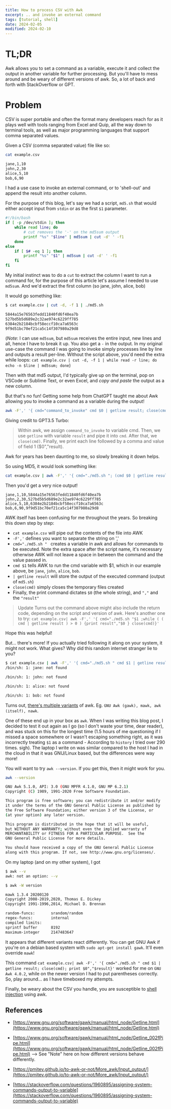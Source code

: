 ```yaml
---             
title: How to process CSV with Awk          
excerpt: .. and invoke an external command
tags: [tutorial, shell]
date: 2024-02-05
modified: 2024-02-10
---             
```


# TL;DR

Awk allows you to set a command as a variable, execute it and collect the output in another variable for further processing. But you'll have to mess around and be weary of different versions of awk. So, a lot of back and forth with StackOverflow or GPT. 

# Problem

CSV is super portable and often the format many developers reach for as it plays well with tools ranging from Excel and Quip, all the way down to terminal tools, as well as major programming languages that support comma separated values. 

Given a CSV (comma separated value) file like so:

```bash
cat example.csv

jane,1,10
john,2,30
alice,5,10
bob,6,90
```

I had a use case to invoke an external command, or to 'shell-out' and append the result into another column. 

For the purpose of this blog, let's say we had a script, `md5.sh` that would either accept input from `stdin` or as the first `$1` parameter.

```bash
#!/bin/bash
if [ -p /dev/stdin ]; then
    while read line; do
        # cut removes the '-' on the md5sum output
        printf "%s" "$line" | md5sum | cut -d' ' -f1 
    done
else
    if [ $# -eq 1 ]; then
        printf "%s" "$1" | md5sum | cut -d' ' -f1
    fi
fi
```

My initial instinct was to do a `cut` to extract the column I want to run a command for, for the purpose of this article let's assume I needed to use `md5sum`. And we'd extract the first column (so jane, john, alice, bob)

It would go something like:

```bash
$ cat example.csv | cut -d, -f 1 | ./md5.sh

5844a15e76563fedd11840fd6f40ea7b
527bd5b5d689e2c32ae974c6229ff785
6384e2b2184bcbf58eccf10ca7a6563c
9f9d51bc70ef21ca5c14f307980a29d8
```

(*Note*: I can use `md5sum`, but `md5sum` receives the entire input, new lines and all, hence I have to break it up. You also get a `-` in the output. In my original use-case the command I was going to invoke simply processes line by line and outputs a result per-line. Without the script above, you'd need the extra while loops: `cat example.csv | cut -d, -f 1 | while read -r line; do echo -n $line | md5sum; done`)

Then with that md5 output, I'd typically give up on the terminal, pop on VSCode or Sublime Text, or even Excel, and *copy and paste* the output as a new column.

But that's no fun! Getting some help from ChatGPT taught me about Awk allowing you to invoke a command as a variable during the output!

```bash
awk -F',' '{ cmd="command_to_invoke" cmd $0 | getline result; close(cmd); print result","$0","$1}'
```

Giving credit to GPT3.5 Turbo: 
> Within awk, we assign `command_to_invoke` to variable cmd. Then, we use `getline` with variable `result` and pipe it into `cmd`. After that, we `close(cmd)`. Finally, we print each line followed by a comma and value of field 1 ($0","result). 

Awk for years has been daunting to me, so slowly breaking it down helps.

So using MD5, it would look something like:

```bash
cat example.csv | awk -F',' '{ cmd="./md5.sh "; (cmd $0 | getline result); close(cmd); print $0","result}'
```

Then you'd get a very nice output!

```
jane,1,10,5844a15e76563fedd11840fd6f40ea7b
john,2,30,527bd5b5d689e2c32ae974c6229ff785
alice,5,10,6384e2b2184bcbf58eccf10ca7a6563c
bob,6,90,9f9d51bc70ef21ca5c14f307980a29d8

```

AWK itself has been confusing for me throughout the years. So breaking this down step by step:
 - `cat example.csv` will pipe out the contents of the file into AWK
 - `-F','` defines you want to separate the string on ','
 - `cmd="./md5.sh " ` creates a variable in awk and allows for commands to be executed. Note the extra space after the script name, it's necessary otherwise AWK will not leave a space in between the command and the value passed in.
 - `cmd $1` tells AWK to run the cmd variable with $1, which in our example above, be `jane`, `john`, `alice`, `bob`.
 - `| getline result` will store the output of the executed command (output of `md5.sh`)
 - `close(cmd)` simply closes the temporary files created
 - Finally, the print command dictates `$0` (the whole string), and `","` and the `"result"`


> Update 
> Turns out the command above might also include the return code, depending on the script and version of awk. Here's another one to try:
> `cat example.csv| awk -F',' '{ cmd="./md5.sh "$1 ;while ( ( cmd | getline result ) > 0 ) {print result","$0 } close(cmd)}'`

Hope this was helpful! 

But... there's more! If you actually tried following it along on your system, it might not work. What gives? Why did this random internet stranger lie to you?

```bash
$ cat example.csv | awk -F',' '{ cmd="./md5.sh " cmd $1 | getline result; close(cmd); print result }'
/bin/sh: 1: jane: not found

/bin/sh: 1: john: not found

/bin/sh: 1: alice: not found

/bin/sh: 1: bob: not found
```

Turns out, [there's multiple variants](https://www.baeldung.com/linux/awk-nawk-gawk-mawk-difference) of awk. Eg. `GNU Awk (gawk), mawk, awk (itself), nawk`.

One of these end up in your box as `awk`. When I was writing this blog post, I decided to test it out again as I go (so I don't waste your time, dear reader), and was stuck on this for the longest time (1.5 hours of me questioning if I missed a space somewhere or I wasn't escaping something right, as it was incorrectly treating `$1` as a command - According to `history` I tried over 290 times. sigh). The laptop I write on was similar compared to the host I had in the cloud in that it was GNU/Linux based, but the differences were way more! 

You will want to try `awk --version`. If you get this, then it might work for you.

```bash
awk --version

GNU Awk 5.1.0, API: 3.0 (GNU MPFR 4.1.0, GNU MP 6.2.1)
Copyright (C) 1989, 1991-2020 Free Software Foundation.

This program is free software; you can redistribute it and/or modify
it under the terms of the GNU General Public License as published by
the Free Software Foundation; either version 3 of the License, or
(at your option) any later version.

This program is distributed in the hope that it will be useful,
but WITHOUT ANY WARRANTY; without even the implied warranty of
MERCHANTABILITY or FITNESS FOR A PARTICULAR PURPOSE.  See the
GNU General Public License for more details.

You should have received a copy of the GNU General Public License
along with this program. If not, see http://www.gnu.org/licenses/.
```

On my laptop (and on my other system), I got 

```bash
$ awk --v
awk: not an option: --v

$ awk -W version

mawk 1.3.4 20200120
Copyright 2008-2019,2020, Thomas E. Dickey
Copyright 1991-1996,2014, Michael D. Brennan

random-funcs:       srandom/random
regex-funcs:        internal
compiled limits:
sprintf buffer      8192
maximum-integer     2147483647
```

It appears that different variants react differently. You can get GNU Awk if you're on a debian based system with `sudo apt-get install gawk`. It'll even override `mawk`!

This command `cat example.csv| awk -F',' '{ cmd="./md5.sh " cmd $1 | getline result; close(cmd); print $0","$result}'` worked for me on `GNU Awk 4.0.2`, while on the newer version I had to put parentheses correctly. So, play around... as I have timeboxed my attempts.

Finally, be weary about the CSV you handle, you are susceptible to [shell injection](https://stackoverflow.com/questions/56591462/are-these-awk-commands-vulnerable-to-code-injection) using awk.

## References

- [https://www.gnu.org/software/gawk/manual/html_node/Getline.html](https://www.gnu.org/software/gawk/manual/html_node/Getline.html)

- [https://www.gnu.org/software/gawk/manual/html_node/Getline_002fPipe.html](https://www.gnu.org/software/gawk/manual/html_node/Getline_002fPipe.html) --> See "Note" here on how different versions behave differently.

- [https://pmitev.github.io/to-awk-or-not/More_awk/Input_output/](https://pmitev.github.io/to-awk-or-not/More_awk/Input_output/)

- [https://stackoverflow.com/questions/1960895/assigning-system-commands-output-to-variable](https://stackoverflow.com/questions/1960895/assigning-system-commands-output-to-variable)

